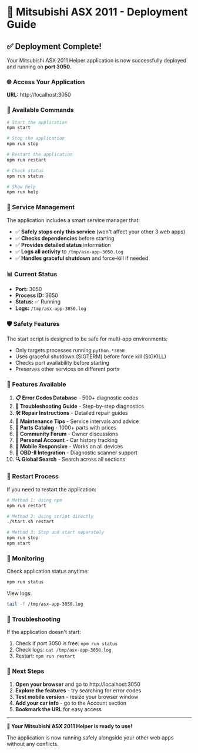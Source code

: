 # 🚗 Mitsubishi ASX 2011 - Deployment Guide

## ✅ Deployment Complete!

Your Mitsubishi ASX 2011 Helper application is now successfully deployed and running on **port 3050**.

### 🌐 Access Your Application
**URL:** http://localhost:3050

### 🚀 Available Commands

```bash
# Start the application
npm start

# Stop the application  
npm run stop

# Restart the application
npm run restart

# Check status
npm run status

# Show help
npm run help
```

### 🔧 Service Management

The application includes a smart service manager that:
- ✅ **Safely stops only this service** (won't affect your other 3 web apps)
- ✅ **Checks dependencies** before starting
- ✅ **Provides detailed status** information
- ✅ **Logs all activity** to `/tmp/asx-app-3050.log`
- ✅ **Handles graceful shutdown** and force-kill if needed

### 📊 Current Status
- **Port:** 3050
- **Process ID:** 3650
- **Status:** ✅ Running
- **Logs:** `/tmp/asx-app-3050.log`

### 🛡️ Safety Features

The start script is designed to be safe for multi-app environments:
- Only targets processes running `python.*3050`
- Uses graceful shutdown (SIGTERM) before force kill (SIGKILL)
- Checks port availability before starting
- Preserves other services on different ports

### 📱 Features Available

1. **📋 Error Codes Database** - 500+ diagnostic codes
2. **🔧 Troubleshooting Guide** - Step-by-step diagnostics
3. **🛠️ Repair Instructions** - Detailed repair guides
4. **📅 Maintenance Tips** - Service intervals and advice
5. **🛒 Parts Catalog** - 1000+ parts with prices
6. **👥 Community Forum** - Owner discussions
7. **👤 Personal Account** - Car history tracking
8. **📱 Mobile Responsive** - Works on all devices
9. **🔌 OBD-II Integration** - Diagnostic scanner support
10. **🔍 Global Search** - Search across all sections

### 🔄 Restart Process

If you need to restart the application:

```bash
# Method 1: Using npm
npm run restart

# Method 2: Using script directly
./start.sh restart

# Method 3: Stop and start separately
npm run stop
npm start
```

### 📝 Monitoring

Check application status anytime:
```bash
npm run status
```

View logs:
```bash
tail -f /tmp/asx-app-3050.log
```

### 🚨 Troubleshooting

If the application doesn't start:
1. Check if port 3050 is free: `npm run status`
2. Check logs: `cat /tmp/asx-app-3050.log`
3. Restart: `npm run restart`

### 🎯 Next Steps

1. **Open your browser** and go to http://localhost:3050
2. **Explore the features** - try searching for error codes
3. **Test mobile version** - resize your browser window
4. **Add your car info** - go to the Account section
5. **Bookmark the URL** for easy access

---

**🎉 Your Mitsubishi ASX 2011 Helper is ready to use!**

The application is now running safely alongside your other web apps without any conflicts.